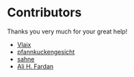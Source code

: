 Contributors
============

Thanks you very much for your great help!

- [Vlaix](https://github.com/Vlaix)
- [pfannkuckengesicht](https://github.com/pfannkuchengesicht)
- [sahne](https://github.com/sahne)
- [Ali H. Fardan](http://raiz.duckdns.org)
